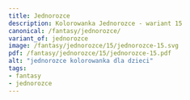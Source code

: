 ```yaml
---
title: Jednorozce
description: Kolorowanka Jednorozce - wariant 15
canonical: /fantasy/jednorozce/
variant_of: jednorozce
image: /fantasy/jednorozce/15/jednorozce-15.svg
pdf: /fantasy/jednorozce/15/jednorozce-15.pdf
alt: "jednorozce kolorowanka dla dzieci"
tags:
- fantasy
- jednorozce
---
```

